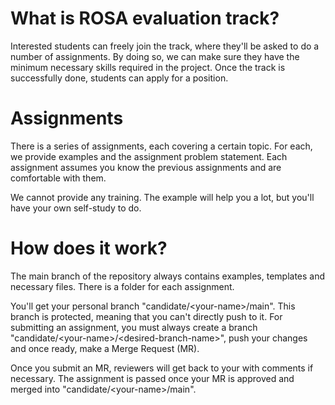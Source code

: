 # What is ROSA evaluation track?
Interested students can freely join the track, where they'll be asked to do a number of assignments. By doing so, we can make sure they have the minimum necessary skills required in the project. Once the track is successfully done, students can apply for a position. 

# Assignments
There is a series of assignments, each covering a certain topic. For each, we provide examples and the assignment problem statement. Each assignment assumes you know the previous assignments and are comfortable with them.

We cannot provide any training. The example will help you a lot, but you'll have your own self-study to do.

# How does it work?
The main branch of the repository always contains examples, templates and necessary files. There is a folder for each assignment. 

You'll get your personal branch "candidate/\<your-name\>/main". This branch is protected, meaning that you can't directly push to it. For submitting an assignment, you must always create a branch "candidate/\<your-name\>/\<desired-branch-name\>", push your changes and once ready, make a Merge Request (MR).

Once you submit an MR, reviewers will get back to your with comments if necessary. The assignment is passed once your MR is approved and merged into "candidate/\<your-name\>/main".
